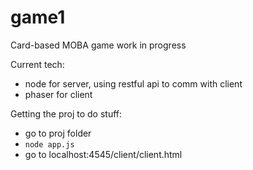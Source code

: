 # game1
Card-based MOBA game
work in progress

Current tech:
- node for server, using restful api to comm with client
- phaser for client

Getting the proj to do stuff:
- go to proj folder
- ```node app.js```
- go to localhost:4545/client/client.html
